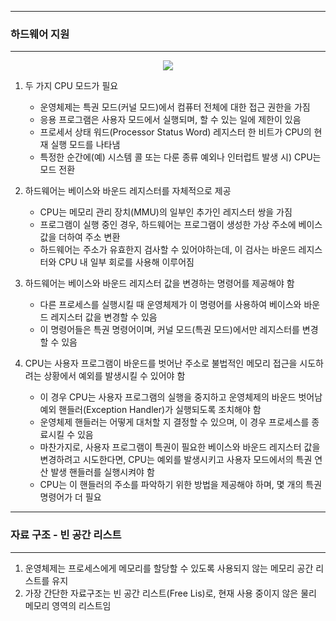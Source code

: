 -----
### 하드웨어 지원
-----
<div align="center">
<img src="https://github.com/user-attachments/assets/9e4b9424-3583-4584-ae03-394d4c858623">
</div>

1. 두 가지 CPU 모드가 필요
   - 운영체제는 특권 모드(커널 모드)에서 컴퓨터 전체에 대한 접근 권한을 가짐
   - 응용 프로그램은 사용자 모드에서 실행되며, 할 수 있는 일에 제한이 있음
   - 프로세서 상태 워드(Processor Status Word) 레지스터 한 비트가 CPU의 현재 실행 모드를 나타냄
   - 특정한 순간에(예) 시스템 콜 또는 다룬 종류 예외나 인터럽트 발생 시) CPU는 모드 전환

2. 하드웨어는 베이스와 바운드 레지스터를 자체적으로 제공
   - CPU는 메모리 관리 장치(MMU)의 일부인 추가인 레지스터 쌍을 가짐
   - 프로그램이 실행 중인 경우, 하드웨어는 프로그램이 생성한 가상 주소에 베이스 값을 더하여 주소 변환
   - 하드웨어는 주소가 유효한지 검사할 수 있어야하는데, 이 검사는 바운드 레지스터와 CPU 내 일부 회로를 사용해 이루어짐

3. 하드웨어는 베이스와 바운드 레지스터 값을 변경하는 명령어를 제공해야 함
   - 다른 프로세스를 실행시킬 때 운영체제가 이 명령어를 사용하여 베이스와 바운드 레지스터 값을 변경할 수 있음
   - 이 명령어들은 특권 명령어이며, 커널 모드(특권 모드)에서만 레지스터를 변경할 수 있음

4. CPU는 사용자 프로그램이 바운드를 벗어난 주소로 불법적인 메모리 접근을 시도하려는 상황에서 예외를 발생시킬 수 있어야 함
   - 이 경우 CPU는 사용자 프로그램의 실행을 중지하고 운영체제의 바운드 벗어남 예외 핸들러(Exception Handler)가 실행되도록 조치해야 함
   - 운영체제 핸들러는 어떻게 대처할 지 결정할 수 있으며, 이 경우 프로세스를 종료시킬 수 있음
   - 마찬가지로, 사용자 프로그램이 특권이 필요한 베이스와 바운드 레지스터 값을 변경하려고 시도한다면, CPU는 예외를 발생시키고 사용자 모드에서의 특권 연산 발생 핸들러를 실행시켜야 함
   - CPU는 이 핸들러의 주소를 파악하기 위한 방법을 제공해야 하며, 몇 개의 특권 명령어가 더 필요

-----
### 자료 구조 - 빈 공간 리스트
-----
1. 운영체제는 프로세스에게 메모리를 할당할 수 있도록 사용되지 않는 메모리 공간 리스트를 유지
2. 가장 간단한 자료구조는 빈 공간 리스트(Free Lis)로, 현재 사용 중이지 않은 물리 메모리 영역의 리스트임
